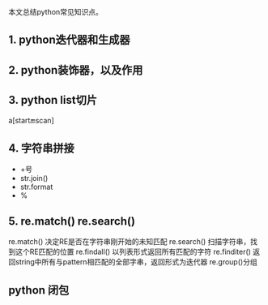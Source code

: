 本文总结python常见知识点。## 1. python迭代器和生成器## 2. python装饰器，以及作用## 3. python list切片a[start:end:scan]## 4. 字符串拼接- +号- str.join()- str.format- %## 5. re.match() re.search()re.match() 决定RE是否在字符串刚开始的未知匹配re.search() 扫描字符串，找到这个RE匹配的位置re.findall() 以列表形式返回所有匹配的字符re.finditer() 返回string中所有与pattern相匹配的全部字串，返回形式为迭代器re.group()分组## python 闭包